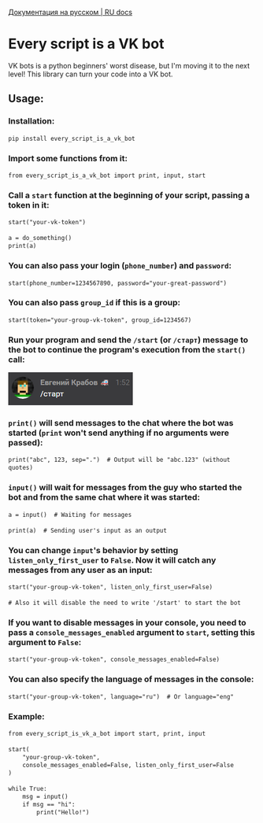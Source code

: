 [Документация на русском | RU docs](README_RU.md)

# Every script is a VK bot

VK bots is a python beginners' worst disease, but I'm moving it to the next level!
This library can turn your code into a VK bot.

## Usage:

### Installation:

    pip install every_script_is_a_vk_bot

### Import some functions from it:

    from every_script_is_a_vk_bot import print, input, start

### Call a `start` function at the beginning of your script, passing a token in it:

    start("your-vk-token")

    a = do_something()
    print(a)

### You can also pass your login (`phone_number`) and `password`:

    start(phone_number=1234567890, password="your-great-password")

### You can also pass `group_id` if this is a group:

    start(token="your-group-vk-token", group_id=1234567)

### Run your program and send the `/start` (or `/старт`) message to the bot to continue the program's execution from the `start()` call:

![Start message](start_message.png)

### `print()` will send messages to the chat where the bot was started (`print` won't send anything if no arguments were passed):

    print("abc", 123, sep=".")  # Output will be "abc.123" (without quotes)

### `input()` will wait for messages from the guy who started the bot and from the same chat where it was started:

    a = input()  # Waiting for messages

    print(a)  # Sending user's input as an output

### You can change `input`'s behavior by setting `listen_only_first_user` to `False`. Now it will catch any messages from any user as an input:

    start("your-group-vk-token", listen_only_first_user=False)

    # Also it will disable the need to write '/start' to start the bot

### If you want to disable messages in your console, you need to pass a `console_messages_enabled` argument to `start`, setting this argument to `False`:

    start("your-group-vk-token", console_messages_enabled=False)

### You can also specify the language of messages in the console:

    start("your-group-vk-token", language="ru")  # Or language="eng"

### Example:

    from every_script_is_vk_a_bot import start, print, input

    start(
        "your-group-vk-token",
        console_messages_enabled=False, listen_only_first_user=False
    )
    
    while True:
        msg = input()
        if msg == "hi":
            print("Hello!")

